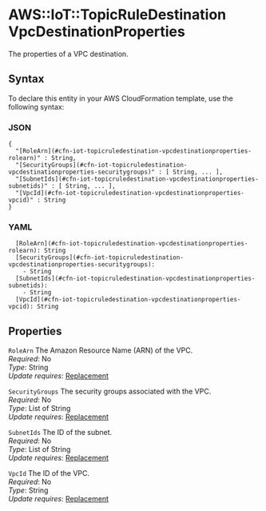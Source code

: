# AWS::IoT::TopicRuleDestination VpcDestinationProperties<a name="aws-properties-iot-topicruledestination-vpcdestinationproperties"></a>

The properties of a VPC destination\.

## Syntax<a name="aws-properties-iot-topicruledestination-vpcdestinationproperties-syntax"></a>

To declare this entity in your AWS CloudFormation template, use the following syntax:

### JSON<a name="aws-properties-iot-topicruledestination-vpcdestinationproperties-syntax.json"></a>

```
{
  "[RoleArn](#cfn-iot-topicruledestination-vpcdestinationproperties-rolearn)" : String,
  "[SecurityGroups](#cfn-iot-topicruledestination-vpcdestinationproperties-securitygroups)" : [ String, ... ],
  "[SubnetIds](#cfn-iot-topicruledestination-vpcdestinationproperties-subnetids)" : [ String, ... ],
  "[VpcId](#cfn-iot-topicruledestination-vpcdestinationproperties-vpcid)" : String
}
```

### YAML<a name="aws-properties-iot-topicruledestination-vpcdestinationproperties-syntax.yaml"></a>

```
  [RoleArn](#cfn-iot-topicruledestination-vpcdestinationproperties-rolearn): String
  [SecurityGroups](#cfn-iot-topicruledestination-vpcdestinationproperties-securitygroups): 
    - String
  [SubnetIds](#cfn-iot-topicruledestination-vpcdestinationproperties-subnetids): 
    - String
  [VpcId](#cfn-iot-topicruledestination-vpcdestinationproperties-vpcid): String
```

## Properties<a name="aws-properties-iot-topicruledestination-vpcdestinationproperties-properties"></a>

`RoleArn`  <a name="cfn-iot-topicruledestination-vpcdestinationproperties-rolearn"></a>
The Amazon Resource Name \(ARN\) of the VPC\.  
*Required*: No  
*Type*: String  
*Update requires*: [Replacement](https://docs.aws.amazon.com/AWSCloudFormation/latest/UserGuide/using-cfn-updating-stacks-update-behaviors.html#update-replacement)

`SecurityGroups`  <a name="cfn-iot-topicruledestination-vpcdestinationproperties-securitygroups"></a>
The security groups associated with the VPC\.  
*Required*: No  
*Type*: List of String  
*Update requires*: [Replacement](https://docs.aws.amazon.com/AWSCloudFormation/latest/UserGuide/using-cfn-updating-stacks-update-behaviors.html#update-replacement)

`SubnetIds`  <a name="cfn-iot-topicruledestination-vpcdestinationproperties-subnetids"></a>
The ID of the subnet\.  
*Required*: No  
*Type*: List of String  
*Update requires*: [Replacement](https://docs.aws.amazon.com/AWSCloudFormation/latest/UserGuide/using-cfn-updating-stacks-update-behaviors.html#update-replacement)

`VpcId`  <a name="cfn-iot-topicruledestination-vpcdestinationproperties-vpcid"></a>
The ID of the VPC\.  
*Required*: No  
*Type*: String  
*Update requires*: [Replacement](https://docs.aws.amazon.com/AWSCloudFormation/latest/UserGuide/using-cfn-updating-stacks-update-behaviors.html#update-replacement)